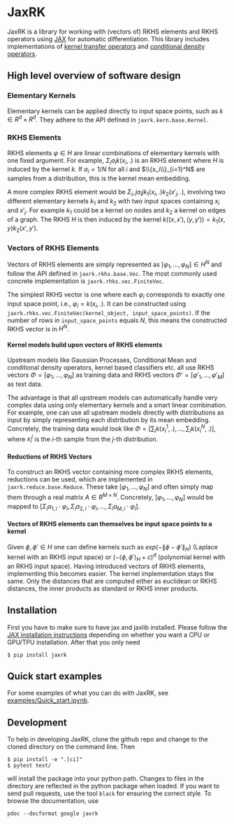 # JaxRK

JaxRK is a library for working with (vectors of) RKHS elements and RKHS operators using [JAX](https://github.com/google/jax) for automatic differentiation. This library includes implementations of [kernel transfer operators](https://arxiv.org/abs/1712.01572) and [conditional density operators](https://arxiv.org/abs/1905.11255).

## High level overview of software design

### Elementary Kernels
Elementary kernels can be applied directly to input space points, such as $k ∈ R^d \times R^d$. They adhere to the API defined in `jaxrk.kern.base.Kernel`.

### RKHS Elements
RKHS elements $φ ∈ H$ are linear combinations of elementary kernels with one fixed argument. For example, $Σ_i a_i k(x_i, .)$ is an RKHS element where $H$ is induced by the kernel $k$. If $a_i = 1/N$ for all $i$ and $\\{x_i\\}_{i=1}^N$ are samples from a distribution, this is the kernel mean embedding.

A more complex RKHS element would be $Σ_i,j a_ij k_1(x_i, .) k_2(x'_j, .)$, involving two different elementary kernels $k_1$ and $k_2$ with two input spaces containing $x_i$ and $x'_j$. For example $k_1$ could be a kernel on nodes and $k_2$ a kernel on edges of a graph. The RKHS $H$ is then induced by the kernel $k((x,x'), (y,y')) = k_1(x, y) k_2(x', y')$.

### Vectors of RKHS Elements
Vectors of RKHS elements are simply represented as $[φ_1, …, φ_N] ∈ H^N$ and follow the API defined in `jaxrk.rkhs.base.Vec`. The most commonly used concrete implementation is `jaxrk.rhks.vec.FiniteVec`.

The simplest RKHS vector is one where each $φ_i$ corresponds to exactly one input space point, i.e., $φ_i = k(x_i, .)$. It can be constructed using `jaxrk.rhks.vec.FiniteVec(kernel_object, input_space_points)`. If the number of rows in `input_space_points` equals $N$, this means the constructed RKHS vector is in $H^N$.

#### Kernel models build upon vectors of RKHS elements

Upstream models like Gaussian Processes, Conditional Mean and conditional density operators, kernel based classifiers etc. all use RKHS vectors $\Phi = [φ_1, …, φ_N]$ as training data and RKHS vectors $\Phi' = [φ'_1, …, φ'_M]$ as test data.

The advantage is that all upstream models can automatically handle very complex data using only elementary kernels and a smart linear combination. For example, one can use all upstream models directly with distributions as input by simply representing each distribution by its mean embedding. Concretely, the training data would look like $\Phi = [\sum_i k(x^1_i, .), …, \sum_i k(x^N_i, .)]$, where $x^j_i$ is the $i$-th sample from the $j$-th distribution.

#### Reductions of RKHS Vectors
To construct an RKHS vector containing more complex RKHS elements, reductions can be used, which are implemented in `jaxrk.reduce.base.Reduce`. These take $[φ_1, …, φ_N]$ and often simply map them through a real matrix $A ∈ R^{M \times N}$. Concretely, $[φ_1, …, φ_N]$ would be mapped to $[Σ_i a_{1,i} \cdot φ_i, Σ_i a_{2,i} \cdot φ_i, …, Σ_i a_{M,i}\cdot φ_i]$.


#### Vectors of RKHS elements can themselves be input space points to a kernel

Given $\phi, \phi' \in H$ one can define kernels such as $exp(-\|\phi-\phi'\|_H)$ (Laplace kernel with an RKHS input space) or $(-\langle\phi,\phi'\rangle_H + c)^d$ (polynomial kernel with an RKHS input space). Having introduced vectors of RKHS elements, implementing this becomes easier. The kernel implementation stays the same. Only the distances that are computed either as euclidean or RKHS distances, the inner products as  standard or RKHS inner products.

## Installation
First you have to make sure to have jax and jaxlib installed. Please follow the [JAX installation instructions](https://github.com/google/jax) depending on whether you want a CPU or GPU/TPU installation. After that you only need
```
$ pip install jaxrk
```

## Quick start examples

For some examples of what you can do with JaxRK, see [examples/Quick_start.ipynb](https://github.com/zalandoresearch/JaxRK/blob/master/examples/Quick_start.ipynb).


## Development

To help in developing JaxRK, clone the github repo and change to the cloned directory on the command line. Then 
```
$ pip install -e ".[ci]"
$ pytest test/
```
will install the package into your python path. Changes to files in the directory are reflected in the python package when loaded.
If you want to send pull requests, use the tool `black` for ensuring the correct style.
To browse the documentation, use

```
pdoc --docformat google jaxrk
```
